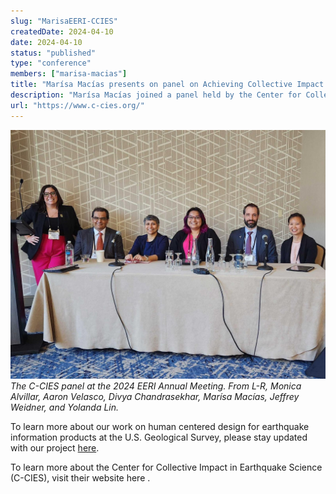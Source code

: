 ```yaml
---
slug: "MarisaEERI-CCIES"
createdDate: 2024-04-10
date: 2024-04-10
status: "published"
type: "conference"
members: ["marisa-macias"]
title: "Marísa Macías presents on panel on Achieving Collective Impact through Human Centered Design at the EERI Annual Meeting."
description: "Marísa Macías joined a panel held by the Center for Collective Impact in Earthquake Science (C-CIES) at the 2024 Earthquake Engineering Research Institute's (EERI) Annual Meeting to describe the human-centered design research to improve equity and accessibility of earthquake information."
url: "https://www.c-cies.org/"
---
```


![](./CCIES-EERI-04-10-24.jpeg)
<em> The C-CIES panel at the 2024 EERI Annual Meeting. From L-R, Monica Alvillar, Aaron Velasco, Divya Chandrasekhar, Marísa Macías, Jeffrey Weidner, and Yolanda Lin.</em>

To learn more about our work on human centered design for earthquake information products at the U.S. Geological Survey, please stay updated with our project [here](http://disasterdata.engin.umich.edu/projects/codesign-equity-earthquakeinfo).

To learn more about the Center for Collective Impact in Earthquake Science (C-CIES), visit their website <Link doOpenInNewTab to="https://www.c-cies.org/"> here </Link>.
